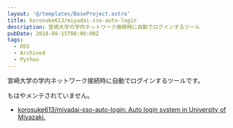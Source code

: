 ```yaml
---
layout: '@/templates/BaseProject.astro'
title: korosuke613/miyadai-sso-auto-login
description: 宮崎大学の学内ネットワーク接続時に自動でログインするツール
pubDate: 2018-08-15T00:00:00Z
tags:
  - OSS
  - Archived
  - Python
---
```


宮崎大学の学内ネットワーク接続時に自動でログインするツールです。

もはやメンテされていません。

- [korosuke613/miyadai-sso-auto-login: Auto login system in University of Miyazaki.](https://github.com/korosuke613/miyadai-sso-auto-login)
